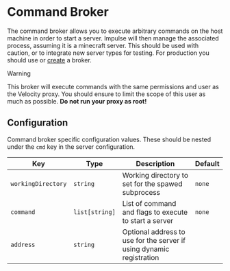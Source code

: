 # Command Broker

The command broker allows you to execute arbitrary commands on the host machine in order to start a server. Impulse will
then manage the associated process, assuming it is a minecraft server. This should be used with caution, or to integrate
new server types for testing. For production you should use or [create](../contributing/creating-a-broker.md) a broker.

> [!WARNING]
> This broker will execute commands with the same permissions and user as the Velocity proxy. You should ensure to limit
> the scope of this user as much as possible. **Do not run your proxy as root!**

## Configuration

Command broker specific configuration values. These should be nested under the `cmd` key in the server configuration.

| Key                | Type           | Description                                                          | Default |
|--------------------|----------------|----------------------------------------------------------------------|---------|
| `workingDirectory` | `string`       | Working directory to set for the spawed subprocess                   | `none`  |
| `command`          | `list[string]` | List of command and flags to execute to start a server               | `none`  |
| `address`          | `string`       | Optional address to use for the server if using dynamic registration |         |